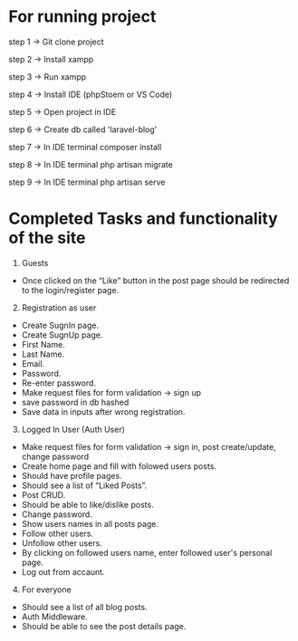 For running project
===================

step 1 -> Git clone project

step 2 -> Install xampp

step 3 -> Run xampp

step 4 -> Install IDE (phpStoem or VS Code)

step 5 -> Open project in IDE

step 6 -> Create db called 'laravel-blog'

step 7 -> In IDE terminal composer install

step 8 -> In IDE terminal php artisan migrate

step 9 -> In IDE terminal php artisan serve


Completed Tasks and functionality of the site
=============================================

1. Guests
  + Once clicked on the “Like” button in the post page should be redirected to the login/register page.

2. Registration as user
  + Create SugnIn page.
  + Create SugnUp page.  
  + First Name.
  + Last Name.
  + Email.
  + Password.
  + Re-enter password.
  + Make request files for form validation -> sign up
  + save password in db hashed
  + Save data in inputs after wrong registration.

3. Logged In User (Auth User)
  + Make request files for form validation -> sign in, post create/update, change password
  + Create home page and fill with folowed users posts.   
  + Should have profile pages.  
  + Should see a list of “Liked Posts”.
  + Post CRUD.
  + Should be able to like/dislike posts.
  + Change password.
  + Show users names in all posts page.
  + Follow other users.
  + Unfollow other users.  
  + By clicking on followed users name, enter followed user's personal page. 
  + Log out from accaunt.
  
4. For everyone
  + Should see a list of all blog posts.  
  + Auth Middleware.
  + Should be able to see the post details page.
